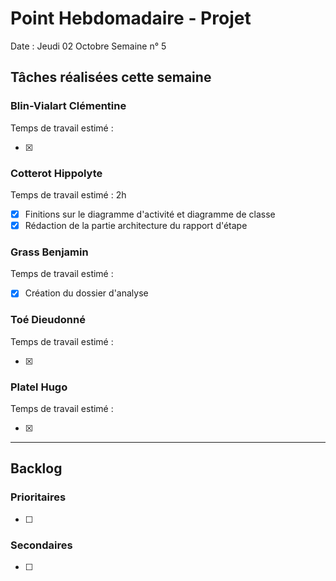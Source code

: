 # Point Hebdomadaire - Projet

Date : Jeudi 02 Octobre
Semaine n° 5

## Tâches réalisées cette semaine

### Blin-Vialart Clémentine
Temps de travail estimé : 

- [x] 

### Cotterot Hippolyte
Temps de travail estimé : 2h

- [x] Finitions sur le diagramme d'activité et diagramme de classe
- [x] Rédaction de la partie architecture du rapport d'étape

### Grass Benjamin 
Temps de travail estimé :

- [x] Création du dossier d'analyse

### Toé Dieudonné
Temps de travail estimé :

- [x] 

### Platel Hugo
Temps de travail estimé :

- [x] 

---

## Backlog

### Prioritaires

- [ ] 

### Secondaires

- [ ] 
